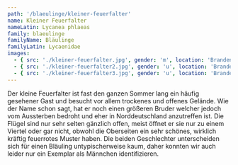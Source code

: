 ```yaml
---
path: '/blaeulinge/kleiner-feuerfalter'
name: Kleiner Feuerfalter
nameLatin: Lycanea phlaeas
family: blaeulinge
familyName: Bläulinge
familyLatin: Lycaenidae
images:
  - { src: './kleiner-feuerfalter.jpg', gender: 'm', location: 'Brandenburg, Heinrichsfelde', author: Georg, date: '2016-07-31' }
  - { src: './kleiner-feuerfalter2.jpg', gender: 'u', location: 'Brandenburg, Heinrichsfelde', author: Georg, date: '2016-06-06' }
  - { src: './kleiner-feuerfalter3.jpg', gender: 'u', location: 'Brandenburg, Heinrichsfelde', author: Georg, date: '2016-07-01' }
---
```


Der kleine Feuerfalter ist fast den ganzen Sommer lang ein häufig gesehener Gast und besucht vor allem trockenes und offenes Gelände. Wie der Name schon sagt, hat er noch einen größeren Bruder welcher jedoch vom Aussterben bedroht und eher in Norddeutschland anzutreffen ist. Die Flügel sind nur sehr selten gänzlich offen, meist öffnet er sie nur zu einem Viertel oder gar nicht, obwohl die Oberseiten ein sehr schönes, wirklich kräftig feuerrotes Muster haben. Die beiden Geschlechter unterscheiden sich für einen Bläuling untypischerweise kaum, daher konnten wir auch leider nur ein Exemplar als Männchen identifizieren.
